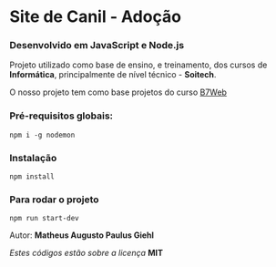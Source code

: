 # Site de Canil - Adoção

### Desenvolvido em JavaScript e Node.js

Projeto utilizado como base de ensino, e treinamento, dos cursos de **Informática**,
principalmente de nível técnico - **Soitech**.

O nosso projeto tem como base projetos do curso [B7Web](https://b7web.com.br/)

### Pré-requisitos globais:

`npm i -g nodemon`

### Instalação

`npm install`

### Para rodar o projeto

`npm run start-dev`

Autor: **Matheus Augusto Paulus Giehl**

_Estes códigos estão sobre a licença_ **MIT**
